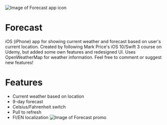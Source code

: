 ![Image of Forecast app icon](https://github.com/mrouru/Forecast/blob/master/Forecast/Resources/Forecast_Icon.png)
# Forecast
iOS (iPhone) app for showing current weather and forecast based on user's current location. Created by following Mark Price's iOS 10/Swift 3 course on Udemy, but added some own features and redesigned UI. Uses OpenWeatherMap for weather information. Feel free to comment or suggest new features!

# Features
  - Current weather based on location
  - 9-day forecast
  - Celsius/Fahrenheit switch
  - Pull to refresh
  - FI/EN localization
![Image of Forecast promo](https://github.com/mrouru/Forecast/blob/master/Forecast/Resources/Forecast_Promo.png)
